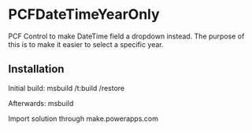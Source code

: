 # PCFDateTimeYearOnly

PCF Control to make DateTime field a dropdown instead. The purpose of this is to make it easier to select a specific year.

## Installation

Initial build: msbuild /t:build /restore

Afterwards: msbuild

Import solution through make.powerapps.com
